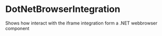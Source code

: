 # DotNetBrowserIntegration
Shows how interact with the iframe integration form a .NET webbrowser component
